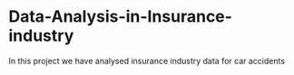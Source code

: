 # Data-Analysis-in-Insurance-industry
In this project we have analysed insurance industry data for car accidents
